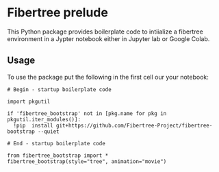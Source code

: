 # Fibertree prelude

This Python package provides boilerplate code to intiialize a fibertree
environment in a Jypter notebook either in Jupyter lab or Google Colab.


## Usage

To use the package put the following in the first cell our your notebook:

```
# Begin - startup boilerplate code

import pkgutil

if 'fibertree_bootstrap' not in [pkg.name for pkg in pkgutil.iter_modules()]:
  !pip  install git+https://github.com/Fibertree-Project/fibertree-bootstrap --quiet

# End - startup boilerplate code

from fibertree_bootstrap import *
fibertree_bootstrap(style="tree", animation="movie")
```


